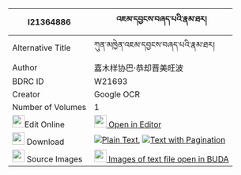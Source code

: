 |I21364886|འཇམ་དབྱངས་བཞད་པའི་རྣམ་ཐར། 
| --- | --- 
|Alternative Title |ཀུན་མཁྱེན་འཇམ་དབྱངས་བཞད་པའི་རྣམ་ཐར།
|Author| 嘉木样协巴·恭却晋美旺波
|BDRC ID | W21693
|Creator | Google OCR
|Number of Volumes| 1
|<img width="25" src="https://img.icons8.com/color/25/000000/edit-property.png">Edit Online| [<img width="25" src="https://avatars.githubusercontent.com/u/45091458?s=200&v=4"> Open in Editor](http://editor.openpecha.org/I21364886)
|<img width="25" src="https://img.icons8.com/fluent/48/000000/download-2.png"/>  Download | [![](https://img.icons8.com/color/20/000000/txt.png)Plain Text](https://github.com/Openpecha/I21364886/releases/download/v1/jamyang_shyepa_i_namtar_plain_I21364886.zip), [![](https://img.icons8.com/color/20/000000/txt.png)Text with Pagination](https://github.com/Openpecha/I21364886/releases/download/v1/jamyang_shyepa_i_namtar_pages_I21364886.zip)
|<img width="25" src="https://img.icons8.com/plasticine/100/000000/pictures-folder.png"/>  Source Images | [<img width="25" src="https://library.bdrc.io/icons/BUDA-small.svg"> Images of text file open in BUDA](https://library.bdrc.io/show/bdr:W21693)